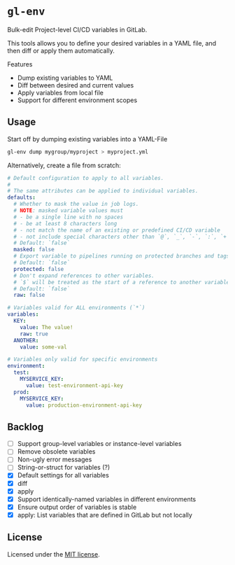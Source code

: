 # `gl-env`

Bulk-edit Project-level CI/CD variables in GitLab.

This tools allows you to define your desired variables in a YAML file, and then diff or apply them automatically.

Features

- Dump existing variables to YAML
- Diff between desired and current values
- Apply variables from local file
- Support for different environment scopes

## Usage

Start off by dumping existing variables into a YAML-File

```sh
gl-env dump mygroup/myproject > myproject.yml
```

Alternatively, create a file from scratch:

```yaml
# Default configuration to apply to all variables.
#
# The same attributes can be applied to individual variables.
defaults:
  # Whether to mask the value in job logs.
  # NOTE: masked variable values must
  # - be a single line with no spaces
  # - be at least 8 characters long
  # - not match the name of an existing or predefined CI/CD variable
  # - not include special characters other than `@`, `_`, `-`, `:`, `+`
  # Default: `false`
  masked: false
  # Export variable to pipelines running on protected branches and tags only.
  # Default: `false`
  protected: false
  # Don't expand references to other variables.
  # `$` will be treated as the start of a reference to another variable.
  # Default: `false`
  raw: false

# Variables valid for ALL environments (`*`)
variables:
  KEY:
    value: The value!
    raw: true
  ANOTHER:
    value: some-val

# Variables only valid for specific environments
environment:
  test:
    MYSERVICE_KEY:
      value: test-environment-api-key
  prod:
    MYSERVICE_KEY:
      value: production-environment-api-key
```

## Backlog

- [ ] Support group-level variables or instance-level variables
- [ ] Remove obsolete variables
- [ ] Non-ugly error messages
- [ ] String-or-struct for variables (?)
- [x] Default settings for all variables
- [x] diff
- [x] apply
- [x] Support identically-named variables in different environments
- [x] Ensure output order of variables is stable
- [x] apply: List variables that are defined in GitLab but not locally

## License

Licensed under the [MIT license](LICENSE).
